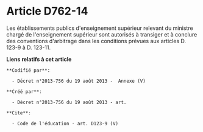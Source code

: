 # Article D762-14

Les établissements publics d'enseignement supérieur relevant du ministre chargé de l'enseignement supérieur sont autorisés à
transiger et à conclure des conventions d'arbitrage dans les conditions prévues aux articles D. 123-9 à D. 123-11.

**Liens relatifs à cet article**

	**Codifié par**:

	  - Décret n°2013-756 du 19 août 2013 -  Annexe (V)

	**Créé par**:

	  - Décret n°2013-756 du 19 août 2013 - art.

	**Cite**:

	  - Code de l'éducation - art. D123-9 (V)
